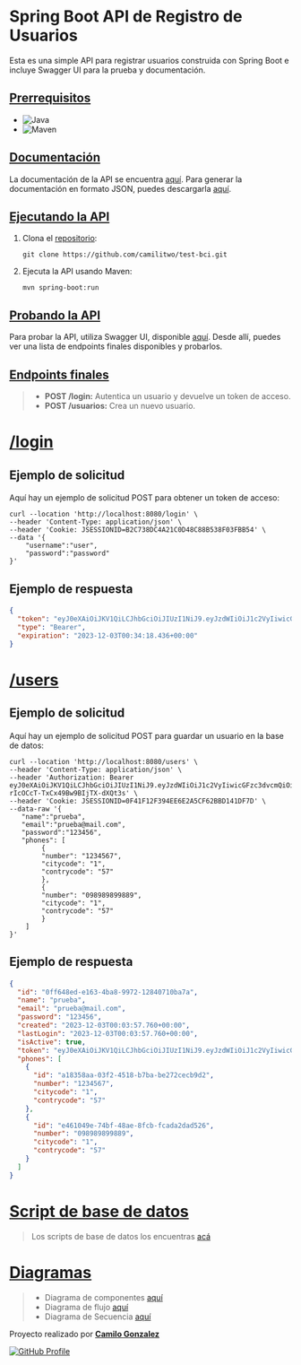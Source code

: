 # Spring Boot API de Registro de Usuarios

Esta es una simple API para registrar usuarios construida con Spring Boot e incluye Swagger UI para la prueba y documentación.

## <u>Prerrequisitos</u>
* ![Java](https://img.shields.io/badge/Java-8%2B-brightgreen)
* ![Maven](https://img.shields.io/badge/Maven-3%2B-blue)

## <u>Documentación</u>
La documentación de la API se encuentra [aquí](http://localhost:8080/swagger-ui/). Para generar la documentación en formato JSON, puedes descargarla [aquí](http://localhost:8080/v3/api-docs).

## <u>Ejecutando la API</u>
1. Clona el [repositorio](https://github.com/camilitwo/test-bci):
    ```shell
    git clone https://github.com/camilitwo/test-bci.git
    ```

2. Ejecuta la API usando Maven:
    ```shell
    mvn spring-boot:run
    ```

## <u>Probando la API</u>
Para probar la API, utiliza Swagger UI, disponible [aquí](http://localhost:8080/swagger-ui/). Desde allí, puedes ver una lista de endpoints finales disponibles y probarlos.

## <u>Endpoints finales</u>
> - **POST /login:** Autentica un usuario y devuelve un token de acceso.
> - **POST /usuarios:** Crea un nuevo usuario.
# <u>/login</u>
## Ejemplo de solicitud
####
Aquí hay un ejemplo de solicitud POST para obtener un token de acceso:

```shell
curl --location 'http://localhost:8080/login' \
--header 'Content-Type: application/json' \
--header 'Cookie: JSESSIONID=B2C738DC4A21C0D48C88B538F03FBB54' \
--data '{
    "username":"user",
    "password":"password"
}'
```

## Ejemplo de respuesta
####
```json
{
  "token": "eyJ0eXAiOiJKV1QiLCJhbGciOiJIUzI1NiJ9.eyJzdWIiOiJ1c2VyIiwicGFzc3dvcmQiOiJwYXNzd29yZCIsImlzcyI6ImF1dGgwIiwiZXhwIjoxNzAxNTYzNjU4LCJ1c2VybmFtZSI6InVzZXIifQ.n9bJSkpzC21QU-rIcOCcT-TxCx49Bw9BIjTX-dXQt3s",
  "type": "Bearer",
  "expiration": "2023-12-03T00:34:18.436+00:00"
}
```

# <u>/users</u>
## Ejemplo de solicitud
####
Aquí hay un ejemplo de solicitud POST para guardar un usuario en la base de datos:

```shell
curl --location 'http://localhost:8080/users' \
--header 'Content-Type: application/json' \
--header 'Authorization: Bearer eyJ0eXAiOiJKV1QiLCJhbGciOiJIUzI1NiJ9.eyJzdWIiOiJ1c2VyIiwicGFzc3dvcmQiOiJwYXNzd29yZCIsImlzcyI6ImF1dGgwIiwiZXhwIjoxNzAxNTYzNjU4LCJ1c2VybmFtZSI6InVzZXIifQ.n9bJSkpzC21QU-rIcOCcT-TxCx49Bw9BIjTX-dXQt3s' \
--header 'Cookie: JSESSIONID=0F41F12F394EE6E2A5CF62BBD141DF7D' \
--data-raw '{
   "name":"prueba",
   "email":"prueba@mail.com",
   "password":"123456",
   "phones": [
        {
        "number": "1234567",
        "citycode": "1",
        "contrycode": "57"
        },
        {
        "number": "098989899889",
        "citycode": "1",
        "contrycode": "57"
        }
    ]
}'
```

## Ejemplo de respuesta
####
```json
{
  "id": "0ff648ed-e163-4ba8-9972-12840710ba7a",
  "name": "prueba",
  "email": "prueba@mail.com",
  "password": "123456",
  "created": "2023-12-03T00:03:57.760+00:00",
  "lastLogin": "2023-12-03T00:03:57.760+00:00",
  "isActive": true,
  "token": "eyJ0eXAiOiJKV1QiLCJhbGciOiJIUzI1NiJ9.eyJzdWIiOiJ1c2VyIiwicGFzc3dvcmQiOiJwYXNzd29yZCIsImlzcyI6ImF1dGgwIiwiZXhwIjoxNzAxNTYzNjU4LCJ1c2VybmFtZSI6InVzZXIifQ.n9bJSkpzC21QU-rIcOCcT-TxCx49Bw9BIjTX-dXQt3s",
  "phones": [
    {
      "id": "a18358aa-03f2-4518-b7ba-be272cecb9d2",
      "number": "1234567",
      "citycode": "1",
      "contrycode": "57"
    },
    {
      "id": "e461049e-74bf-48ae-8fcb-fcada2dad526",
      "number": "098989899889",
      "citycode": "1",
      "contrycode": "57"
    }
  ]
}
```

# <u>Script de base de datos</u>
> Los scripts de base de datos los encuentras [acá](src/main/docs/Scripts.sql)

# <u>Diagramas</u>

> * Diagrama de componentes [aquí](src/main/docs/diagramas/Componentes.md)
> * Diagrama de flujo [aquí](src/main/docs/diagramas/Flujo.md)
> * Diagrama de Secuencia [aquí](src/main/docs/diagramas/Secuencia.md)


Proyecto realizado por [<u>__Camilo Gonzalez__</u>](https://www.linkedin.com/in/camilo-gonzalez-villalobos-2ba062a4/)

[![GitHub Profile](https://img.shields.io/badge/GitHub-camilitwo-green?style=flat&logo=github)](https://github.com/camilitwo)
